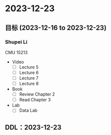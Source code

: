 
# 2023-12-23
## 目标 (2023-12-16 to 2023-12-23)
### Shupei Li
CMU 15213
- Video
    - [ ] Lecture 5
    - [ ] Lecture 6
    - [ ] Lecture 7
    - [ ] Lecture 8
- Book
    - [ ] Review Chapter 2
    - [ ] Read Chapter 3
- Lab
    - [ ] Data Lab

## DDL：2023-12-23

